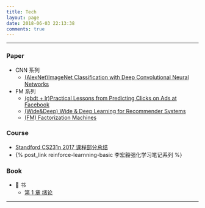 ```yaml
---
title: Tech
layout: page
date: 2018-06-03 22:13:38
comments: true
---
```


-------

### Paper
- CNN 系列
    - [(AlexNet)ImageNet Classiﬁcation with Deep Convolutional Neural Networks](https://xiang578.com/post/alexnet.html)
- FM 系列
    - [(gbdt + lr)Practical Lessons from Predicting Clicks on Ads at Facebook](https://xiang578.com/post/gbdt_lr.html)
    - [(Wide&Deep) Wide & Deep Learning for Recommender Systems](https://xiang578.com/post/wide-and-deep.html)
    - [(FM) Factorization Machines](https://xiang578.com/post/fm.html)

### Course
- [Standford CS231n 2017 课程部分总结](https://xiang578.com/post/cs231n-summary.html)
- {% post_link reinforce-learnning-basic 李宏毅强化学习笔记系列 %}

### Book

- 🍉 书
    - [第 1 章 绪论](https://xiang578.com/2018/06/06/machine-learning-ch-01/)



-------


​

